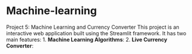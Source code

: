 # Machine-learning
Project 5: Machine Learning and Currency Converter  This project is an interactive web application built using the Streamlit framework. It has two main features:  1. **Machine Learning Algorithms**:   2. **Live Currency Converter**: 
